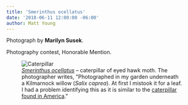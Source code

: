 ```yaml
---
title: 'Smerinthus ocellatus'
date: '2018-06-11 12:00:00 -06:00'
author: Matt Young
---
```

Photograph by **Marilyn Susek**.

Photography contest, Honorable Mention.
<figure>
<img src="/PT/uploads/2018/Susek.Caterpillar_of_Eyed_H.jpg" alt="Caterpillar"/>
<figcaption>
<a href="http://en.wikipedia.org/wiki/Smerinthus_ocellatus"><i>Smerinthus ocellatus</i></a> &ndash; caterpillar of eyed hawk moth. The photographer writes, "Photographed in my garden underneath a Kilmarnock willow (<i>Salix caprea</i>). At first I mistook it for a leaf. I had a problem identifying this as it is similar to the <a href="http://en.wikipedia.org/wiki/Manduca_sexta">caterpillar found in America</a>."
</figcaption>
</figure>

